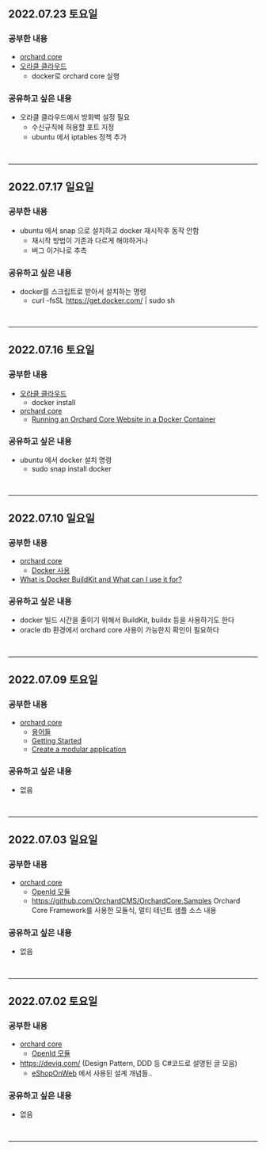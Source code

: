 ## 2022.07.23 토요일
### 공부한 내용
- [orchard core](https://orchardcore.net/)
- [오라클 클라우드](https://cloud.oracle.com/)
    + docker로 orchard core 실행
### 공유하고 싶은 내용
- 오라클 클라우드에서 방화벽 설정 필요
    + 수신규칙에 허용할 포트 지정
    + ubuntu 에서 iptables 정책 추가
<br>

---

## 2022.07.17 일요일
### 공부한 내용
- ubuntu 에서 snap 으로 설치하고 docker 재시작후 동작 안함
    + 재시작 방법이 기존과 다르게 해야하거나
    + 버그 이거나로 추측
### 공유하고 싶은 내용
- docker를 스크립트로 받아서 설치하는 명령
    + curl -fsSL https://get.docker.com/ | sudo sh
<br>

---

## 2022.07.16 토요일
### 공부한 내용
- [오라클 클라우드](https://cloud.oracle.com/)
    + docker install
- [orchard core](https://orchardcore.net/)
    + [Running an Orchard Core Website in a Docker Container](https://www.orchardcore.io/blog/orchard-core-and-docker)
### 공유하고 싶은 내용
- ubuntu 에서 docker 설치 명령
    + sudo snap install docker
<br>

---

## 2022.07.10 일요일
### 공부한 내용
- [orchard core](https://orchardcore.net/)
    + [Docker 사용](https://docs.orchardcore.net/en/latest/docs/topics/docker/)
- [What is Docker BuildKit and What can I use it for?](https://brianchristner.io/what-is-docker-buildkit)
### 공유하고 싶은 내용
- docker 빌드 시간을 줄이기 위해서 BuildKit, buildx 등을 사용하기도 한다
- oracle db 환경에서 orchard core 사용이 가능한지 확인이 필요하다
<br>

---

## 2022.07.09 토요일
### 공부한 내용
- [orchard core](https://orchardcore.net/)
    + [용어들](https://docs.orchardcore.net/en/latest/docs/glossary/)
    + [Getting Started](https://docs.orchardcore.net/en/latest/docs/getting-started/)
    + [Create a modular application](https://docs.orchardcore.net/en/latest/docs/guides/create-modular-application-mvc/)
### 공유하고 싶은 내용
- 없음
<br>

---

## 2022.07.03 일요일
### 공부한 내용
- [orchard core](https://orchardcore.net/)
    + [OpenId 모듈](https://docs.orchardcore.net/en/latest/docs/reference/modules/OpenId/)
    + https://github.com/OrchardCMS/OrchardCore.Samples Orchard Core Framework를 사용한 모듈식, 멀티 테넌트 샘플 소스 내용
### 공유하고 싶은 내용
- 없음
<br>

---

## 2022.07.02 토요일
### 공부한 내용
- [orchard core](https://orchardcore.net/)
    + [OpenId 모듈](https://docs.orchardcore.net/en/latest/docs/reference/modules/OpenId/)
- https://deviq.com/ (Design Pattern, DDD 등 C#코드로 설명된 글 모음)
    + [eShopOnWeb](https://github.com/dotnet-architecture/eShopOnWeb) 에서 사용된 설계 개념들..
### 공유하고 싶은 내용
- 없음
<br>

---
